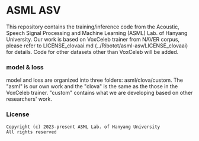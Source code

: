 # ASML ASV

This repository contains the training/inference code from the Acoustic, Speech Signal Processing and Machine Learning (ASML) Lab. of Hanyang University.
Our work is based on VoxCeleb trainer from NAVER corpus, please refer to LICENSE_clovaai.md (../Ribotot/asml-asv/LICENSE_clovaai) for details.
Code for other datasets other than VoxCeleb will be added. 

### model & loss

model and loss are organized into three folders: asml/clova/custom.
The "asml" is our own work and the "clova" is the same as the those in the VoxCeleb trainer.
"custom" contains what we are developing based on other researchers' work. 


### License
```
Copyright (c) 2023-present ASML Lab. of Hanyang University
All rights reserved
```
